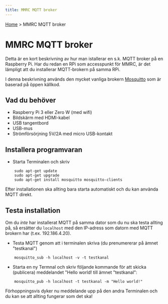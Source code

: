 ```yaml
---
title: MMRC MQTT broker
---
```

[Home](README.md) > MMRC MQTT broker

# MMRC MQTT broker
Detta är en kort beskrivning av hur man istallerar en s.k. MQTT broker på en Raspberry Pi. Har du redan en RPi som accesspunkt för MMRC, är det lämpligt att du installerar MQTT-brokern på samma RPi.

I denna beskrivning används den mycket vanliga brokern [Mosquitto](https://mosquitto.org/) som är baserad på öppen källkod.

## Vad du behöver

- Raspberry Pi 3 eller Zero W (med wifi)
- Bildskärm med HDMI-kabel
- USB tangentbord
- USB-mus
- Strömförsörjning 5V/2A med micro USB-kontakt


## Installera programvaran

- Starta Terminalen och skriv

```
    sudo apt-get update
    sudo apt-get upgrade
    sudo apt-get install mosquitto mosquitto-clients
```
Efter installationen ska allting bara starta automatiskt och du kan använda MQTT direkt.


## Testa installation
Om du _inte_ har installerat MQTT på samma dator som du nu ska testa allting på, så ersätter du `localhost` med den IP-adress som datorn med MQTT brokern har (t.ex. 192.186.4.20).

- Testa MQTT genom att i terminalen skriva (du prenumererar på ämnet "testkanal")
```
    mosquitto_sub -h localhost -v -t testkanal
```

- Starta en ny Termnal och skriv följande kommande för att skicka (publicera) meddelandet "Hello world! till ämnet "testkanal":
```
    mosquitto_pub -h localhost -t testkanal -m "Hello world!"
```

Förhoppningsvis dyker nu meddelande upp på den andra Terminalen och du kan se att allting fungerar som det ska!
